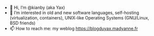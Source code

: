 - 👋 Hi, I’m @kianby (aka Yax)
- 👀 I’m interested in old and new software languages, self-hosting (virtualization, containers), UNIX-like Operating Systems (GNU/Linux, BSD friends)
- 📫 How to reach me: my weblog https://blogduyax.madyanne.fr

<!---
kianby/kianby is a ✨ special ✨ repository because its `README.md` (this file) appears on your GitHub profile.
You can click the Preview link to take a look at your changes.
--->
